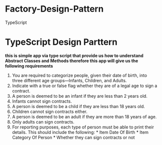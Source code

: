 # Factory-Design-Pattern
TypeScript
# TypeScript Design Parttern 
**this is simple app via type script that provide us how to understand Abstract Classes and Methods therefore this app will give us the following requirements**
1.  You are required to categorize people, given their date of birth, into three different age groups—Infants, Children, and Adults.
2.  Indicate with a true or false flag whether they are of a legal age to sign a contract.
3.  A person is deemed to be an infant if they are less than 2 years old.
4.  Infants cannot sign contracts.
5.  A person is deemed to be a child if they are less than 18 years old.
6.  Children cannot sign contracts either.
7.  A person is deemed to be an adult if they are more than 18 years of age.
8.  Only adults can sign contracts.
9.  For reporting purposes, each type of person must be able to print their details.
This should include the following:
                              * Item Date Of Birth
                              * Item Category Of Person
                              *   Whether they can sign contracts or not
